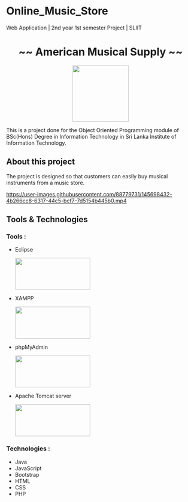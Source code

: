 # Online_Music_Store
Web Application | 2nd year 1st semester Project | SLIIT


<h1 align="center">~~ American Musical Supply ~~</h1>

<p align="center">
 
  <img src="https://user-images.githubusercontent.com/88779731/145335792-422f5442-5f6e-4b97-9aea-4d43dca70e99.jpg" width="150" height="150"/>
</p>
<p>

  
  This is a project done for the Object Oriented Programming module of BSc(Hons) Degree in Information Technology in Sri Lanka Institute of Information Technology.
  
  </p>
  
  <h2>About this project</h2>
  The project is designed so that customers can easily buy musical instruments from a music store.
  
  
https://user-images.githubusercontent.com/88779731/145698432-4b266cc8-6317-44c5-bcf7-7d5154b445b0.mp4

  <h2>Tools & Technologies</h2>
  
  <h3>Tools :</h3>
  
  - Eclipse
   
      <img src="https://www.pngkit.com/png/detail/346-3466362_eclipse-logo-eclipse-logo-transparent.png" width="200" height="85"/>
  
    
  - XAMPP
   
     <img src="https://tejash.me/wp-content/uploads/2011/06/install-wordpress-locally-windows-mac-xampp-1100x400-1.jpg"  width="200" height="85"/>
     
    
  - phpMyAdmin
   
     <img src="https://sdatic.com/wp-content/uploads/2018/07/pma-logo.jpg"  width="200" height="85"/>
     
     
  - Apache Tomcat server
   
     <img src="https://career.guru99.com/wp-content/uploads/2014/12/home-oss-logos-tomcat.png"  width="200" height="85"/>
  
  
  <h3>Technologies :</h3>
  
  - Java
  - JavaScript
  - Bootstrap
  - HTML
  - CSS
  - PHP
  
    



